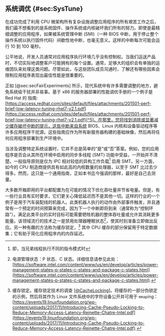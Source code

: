 ## 系统调优 {#sec:SysTune}

在成功完成了利用 CPU 微架构所有复杂设施调整应用程序的所有艰苦工作之后，我们最不想看到的是系统固件、操作系统或内核破坏我们所有的努力。即使是最精细调整的应用程序，如果被系统管理中断 (SMI)（一种 BIOS 中断，用于停止整个操作系统以执行固件代码）间歇性地中断，也毫无意义。这样的中断每次可能会运行 10 到 100 毫秒。

公平地说，开发人员通常对应用程序执行环境几乎没有控制权。当我们运送产品时，不切实际地调整客户可能拥有的每个设置。通常，足够大的组织会有单独的运维团队来处理这类问题。尽管如此，与这些团队成员沟通时，了解还有哪些因素会限制应用程序表现出最佳性能是很重要的。

正如 [@sec:secFairExperiments] 所示，现代系统中有许多需要调整的地方，避免系统级干扰并非易事。基于 x86 的服务器部署的性能调优手册的一个例子是 Red Hat 的 指南: [https://access.redhat.com/sites/default/files/attachments/201501-perf-brief-low-latency-tuning-rhel7-v2.1.pdf](https://access.redhat.com/sites/default/files/attachments/201501-perf-brief-low-latency-tuning-rhel7-v2.1.pdf)[^5]。在那里，您将找到消除或显著减少缓存破坏中断的提示，这些中断来自系统 BIOS、Linux 内核和设备驱动程序等许多应用程序干扰源。这些指南应作为所有新服务器构建的基础映像，然后再将任何应用程序部署到生产环境中。

当涉及调整特定系统设置时，它并不总是简单的“是”或“否”答案。例如，您的应用程序是否会从其所在环境中启用的同步多线程 (SMT) 功能中受益，一开始并不清楚。一般指导原则是仅为 IPC 相对较低的异构工作负载[^6] 启用 SMT。另一方面，如今的 CPU 制造商提供具有如此高的内核数量的处理器，以至于 SMT 比过去少得多。然而，这只是一个通用指南，正如本书迄今强调的那样，最好是自己去测量。

大多数开箱即用的平台都配置为在可能的情况下优化吞吐量并节省电量。但是，有一些行业具有实时要求，它们更关心降低延迟而不是其他一切。这样的行业的一个例子是用于汽车装配线的机器人。此类机器人执行的动作由外部事件触发，并且通常有一个预定的时间预算来完成，因为下一个中断即将到来（通常称为“控制环路”）。满足此类平台的实时目标可能需要牺牲机器的整体吞吐量或允许其消耗更多能量。该领域流行的技术之一是禁用处理器睡眠状态[^7]，使其时刻准备立即做出反应。另一种有趣的方法称为缓存锁定，[^8] 其中 CPU 缓存的部分保留用于特定数据集；它有助于简化应用程序内的内存延迟。

[^5]: Red Hat 低延迟调优指南 - [https://access.redhat.com/sites/default/files/attachments/201501-perf-brief-low-latency-tuning-rhel7-v2.1.pdf](https://access.redhat.com/sites/default/files/attachments/201501-perf-brief-low-latency-tuning-rhel7-v2.1.pdf)
[^6]: 即，当兄弟线程执行不同的指令模式时
[^7]: 电源管理状态：P 状态、C 状态。详细信息请参见此处： [https://software.intel.com/content/www/us/en/develop/articles/power-management-states-p-states-c-states-and-package-c-states.html](https://software.intel.com/content/www/us/en/develop/articles/power-management-states-p-states-c-states-and-package-c-states.html).
[^8]: 缓存锁定。缓存锁定技术的调查 [[@CacheLocking](../References.md#CacheLocking)]。将缓存的一部分伪锁定的示例，然后将其作为 Linux 文件系统中的字符设备公开并可用于 `mmap`ing： [https://events19.linuxfoundation.org/wp-content/uploads/2017/11/Introducing-Cache-Pseudo-Locking-to-Reduce-Memory-Access-Latency-Reinette-Chatre-Intel.pdf](https://events19.linuxfoundation.org/wp-content/uploads/2017/11/Introducing-Cache-Pseudo-Locking-to-Reduce-Memory-Access-Latency-Reinette-Chatre-Intel.pdf).
